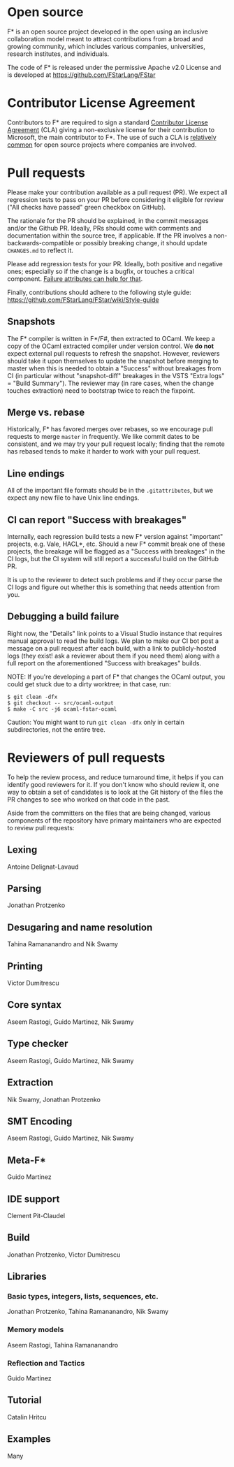 # Open source

F* is an open source project developed in the open using an inclusive
collaboration model meant to attract contributions from a broad and
growing community, which includes various companies, universities,
research institutes, and individuals.

The code of F* is released under the permissive Apache v2.0 License
and is developed at https://github.com/FStarLang/FStar

# Contributor License Agreement

Contributors to F\* are required to sign a standard [Contributor License Agreement]
(CLA) giving a non-exclusive license for their contribution to Microsoft,
the main contributor to F*. The use of such a CLA is [relatively common]
for open source projects where companies are involved.

[Contributor License Agreement]: https://cla.opensource.microsoft.com
[relatively common]: https://en.wikipedia.org/wiki/Contributor_License_Agreement#Users

# Pull requests

Please make your contribution available as a pull request (PR). We expect
all regression tests to pass on your PR before considering it eligible
for review ("All checks have passed" green checkbox on GitHub).

The rationale for the PR should be explained, in the commit messages
and/or the Github PR. Ideally, PRs should come with comments and
documentation within the source tree, if applicable. If the PR
involves a non-backwards-compatible or possibly breaking change,
it should update `CHANGES.md` to reflect it.

Please add regression tests for your PR. Ideally, both positive and negative
ones; especially so if the change is a bugfix, or touches a critical component.
[Failure attributes can help for that](https://github.com/FStarLang/FStar/wiki/Failure-attributes).

Finally, contributions should adhere to the following style guide:
https://github.com/FStarLang/FStar/wiki/Style-guide

## Snapshots

The F\* compiler is written in F\*/F#, then extracted to OCaml. We keep a copy
of the OCaml extracted compiler under version control. We **do not** expect external
pull requests to refresh the snapshot. However, reviewers should take it upon
themselves to update the snapshot before merging to master when this is needed
to obtain a "Success" without breakages from CI (in particular without
"snapshot-diff" breakages in the VSTS "Extra logs" = "Build Summary").
The reviewer may (in rare cases, when the change touches extraction)
need to bootstrap twice to reach the fixpoint.

## Merge vs. rebase

Historically, F\* has favored merges over rebases, so we encourage pull requests
to merge `master` in frequently. We like commit dates to be consistent, and we
may try your pull request locally; finding that the remote has rebased tends to
make it harder to work with your pull request.

## Line endings

All of the important file formats should be in the `.gitattributes`, but we
expect any new file to have Unix line endings.

## CI can report "Success with breakages"

Internally, each regression build tests a new F\* version against "important"
projects, e.g. Vale, HACL\*, etc. Should a new F\* commit break one of these
projects, the breakage will be flagged as a "Success with breakages" in the CI
logs, but the CI system will still report a successful build on the GitHub PR.

It is up to the reviewer to detect such problems and if they occur parse the
CI logs and figure out whether this is something that needs attention from you.

## Debugging a build failure

Right now, the "Details" link points to a Visual Studio instance that requires
manual approval to read the build logs. We plan to make our CI bot post a
message on a pull request after each build, with a link to publicly-hosted logs
(they exist! ask a reviewer about them if you need them) along with a full
report on the aforementioned "Success with breakages" builds.

NOTE: If you're developing a part of F\* that changes the OCaml output, you could get stuck due to a dirty worktree; in that case, run:

```
$ git clean -dfx
$ git checkout -- src/ocaml-output
$ make -C src -j6 ocaml-fstar-ocaml
```

Caution: You might want to run `git clean -dfx` only in certain subdirectories, not the entire tree.

# Reviewers of pull requests

To help the review process, and reduce turnaround time, it helps
if you can identify good reviewers for it. If you don't know who
should review it, one way to obtain a set of candidates is to look
at the Git history of the files the PR changes to see who worked on
that code in the past.

Aside from the committers on the files that are being changed, various
components of the repository have primary maintainers who are
expected to review pull requests:

## Lexing

Antoine Delignat-Lavaud

## Parsing

Jonathan Protzenko

## Desugaring and name resolution

Tahina Ramananandro and Nik Swamy

## Printing

Victor Dumitrescu

## Core syntax

Aseem Rastogi, Guido Martinez, Nik Swamy

## Type checker

Aseem Rastogi, Guido Martinez, Nik Swamy

## Extraction

Nik Swamy, Jonathan Protzenko

## SMT Encoding

Aseem Rastogi, Guido Martinez, Nik Swamy

## Meta-F*

Guido Martinez

## IDE support

Clement Pit-Claudel

## Build

Jonathan Protzenko, Victor Dumitrescu

## Libraries

### Basic types, integers, lists, sequences, etc.

Jonathan Protzenko, Tahina Ramananandro, Nik Swamy

### Memory models

Aseem Rastogi, Tahina Ramananandro

### Reflection and Tactics

Guido Martinez

## Tutorial

Catalin Hritcu

## Examples

Many
